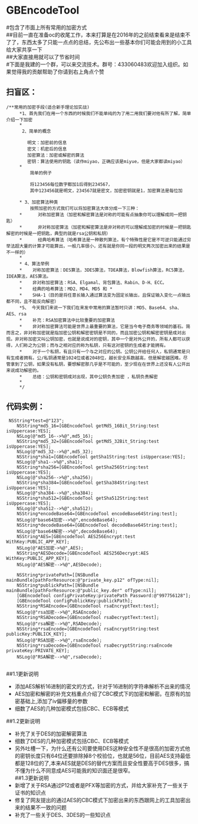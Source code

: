 # GBEncodeTool
#包含了市面上所有常用的加密方式<br>
##目前一直在准备oc的收尾工作，本来打算是在2016年的之前结束看来是结束不了了，东西太多了只能一点点的总结，先公布出一些基本你们可能会用到的小工具给大家共享一下<br>
##大家直接用就可以了节省时间<br>
#下面是我建的一个群，可以来交流技术。群号：433060483欢迎加入组织。如果觉得我的贡献帮助了你请到右上角点个赞<br>
## 扫盲区：
```
/**常用的加密手段(适合新手理论加实战)
     *1、首先我们在用一个东西的时候我们不能单纯的为了用二用我们要对他有所了解，简单介绍一下加密
     *
      2、简单的概念
     
        明文：加密前的信息
        密文：机密后的信息
        加密算法：加密或解密的算法
        密钥：算法使用的钥匙（读作miyao，正确应该是miyue，但是大家都读miyao）
     *
         简单的例子
         
         将123456每位数字都加1后得到234567，
         其中123456就是明文，234567就是密文，加密密钥就是1，加密算法是每位加

     * 3、加密算法种类
         按照加密的方式我们可以将加密算法大体分成一下三种：
     *      对称加密算法（加密和解密算法是对称的可能有点抽象你可以理解成同一把钥匙）
     *      非对称加密算法（加密和解密算法是非对称的可以理解成加密的时候是一把钥匙解密的时候是一把钥匙，典型的就是rsa公钥和私钥）
     *      经典哈希算法（哈希算法是一种散列算法，有个特殊性是它是不可逆只能通过穷举法超大量的计算才可能算出，一般几率很小，还有就是你同一段的明文两次加密出来的结果是不一样的）
     *
     * 4、算法举例
     *    对称加密算法：DES算法，3DES算法，TDEA算法，Blowfish算法，RC5算法，IDEA算法，AES算法。
     *    非对称加密算法：RSA、Elgamal、背包算法、Rabin、D-H、ECC。
     *    经典的哈希算法：MD2、MD4、MD5 和 *       
     *    SHA-1（目的是将任意长输入通过算法变为固定长输出，且保证输入变化一点输出都不同，且不能反向解密）
     *5、 今天我们来说一下我们在来发中常用的算法暂时只讲：MD5、Base64、sha、AES、rsa
     *    补充：RSA加密算法中比较重要的加密算法
     *    非对称加密算法可能是世界上最重要的算法，它是当今电子商务等领域的基石。简而言之，非对称加密就是指加密公钥和解密密钥是不同的，而且加密公钥和解密密钥是成对出现。非对称加密又叫公钥加密，也就是说成对的密钥，其中一个是对外公开的，所有人都可以获得，人们称之为公钥；而与之相对应的称为私钥，只有这对密钥的生成者才能拥有。
     *    对于一个私钥，有且只有一个与之对应的公钥。公钥公开给任何人，私钥通常是只有生成者拥有。公/私钥通常是1024位或者2048位，越长安全系数越高，但是解密越困难。尽管拿到了公钥，如果没有私钥，要想解密那几乎是不可能的，至少现在在世界上还没有人公开出来说成功解密的。
     *    总结：公钥和密钥成对出现，其中公钥负责加密 ，私钥负责解密
     *
     */
```
## 代码实例：
```
 NSString*test=@"123";
    NSString*md5_16=[GBEncodeTool getMd5_16Bit_String:test isUppercase:YES];
    NSLog(@"md5_16-->%@",md5_16);
    NSString*md5_32=[GBEncodeTool getMd5_32Bit_String:test isUppercase:YES];
    NSLog(@"md5_32-->%@",md5_32);
    NSString*sha1=[GBEncodeTool getSha1String:test isUppercase:YES];
    NSLog(@"sha1-->%@",sha1);
    NSString*sha256=[GBEncodeTool getSha256String:test isUppercase:YES];
    NSLog(@"sha256-->%@",sha256);
    NSString*sha384=[GBEncodeTool getSha384String:test isUppercase:YES];
    NSLog(@"sha384-->%@",sha384);
    NSString*sha512=[GBEncodeTool getSha512String:test isUppercase:YES];
    NSLog(@"sha512-->%@",sha512);
    NSString*encodeBase64=[GBEncodeTool encodeBase64String:test];
    NSLog(@"base64加密-->%@",encodeBase64);
    NSString*decodeBase64=[GBEncodeTool decodeBase64String:test];
    NSLog(@"base64解密-->%@",decodeBase64);
    NSString*AES=[GBEncodeTool AES256Encrypt:test WithKey:PUBLIC_APP_KEY];
    NSLog(@"AES加密->%@",AES);
    NSString*AESDecode=[GBEncodeTool AES256Decrypt:AES WithKey:PUBLIC_APP_KEY];
    NSLog(@"AES解密-->%@",AESDecode);
    
    NSString*privatePath=[[NSBundle mainBundle]pathForResource:@"private_key.p12" ofType:nil];
    NSString*publickPath=[[NSBundle mainBundle]pathForResource:@"public_key.der" ofType:nil];
    [GBEncodeTool configPrivateKey:privatePath Password:@"997756128"];
    [GBEncodeTool configPublickKey:publickPath];
    NSString*RSAEncode=[GBEncodeTool rsaEncryptText:test];
    NSLog(@"rsa加密-->%@",RSAEncode);
    NSString*RSADecode=[GBEncodeTool rsaDecryptText:test];
    NSLog(@"rsa解密-->%@",RSADecode);
    NSString*rsaEncode=[GBEncodeTool rsaEncryptString:test publicKey:PUBLICK_KEY];
    NSLog(@"RSA加密-->%@",rsaEncode);
    NSString*rsaDecode=[GBEncodeTool rsaDecryptString:rsaEncode privateKey:PRIVATE_KEY];
    NSLog(@"RSA解密-->%@",rsaDecode);
    
```
##1.1更新说明<br>
* 添加AES解析16进制的密文的方式，针对于16进制的字符串解析不出来的情况<br>
* AES加密和解密的补充文档重点介绍了CBC模式下的加密和解密。在原有的加密基础上,添加了iv偏移量的参数<br>
* 细数了AES的几种加密模式包括CBC、ECB等模式<br>

##1.2更新说明<br>
* 补充了关于DES的加密解密算法<br>
* 细数了DES的几种加密模式包括CBC、ECB等模式<br>
* 另外吐槽一下，为什么还有公司要使用DES这种安全性不是很高的加密方式他的密钥长度只有64位还要排除掉8个校验位，也就是56位，目前AES支持最低都是128位的了,本来AES就是DES的替代方案而且安全性要高于DES很多，搞不懂为什么不同意成AES可能我的知识面还是很窄。<br>
##1.3更新说明<br>
* 新增了关于RSA通过P12或者是PFX等加密的方式，并给大家补充了一些关于证书的知识点<br>
* 修复了网友提出的通过AES的CBC模式下加密出来的东西跟网上的工具加密出来的结果不一致的问题<br>
* 补充了一些关于DES、3DES的一些知识点<br>
